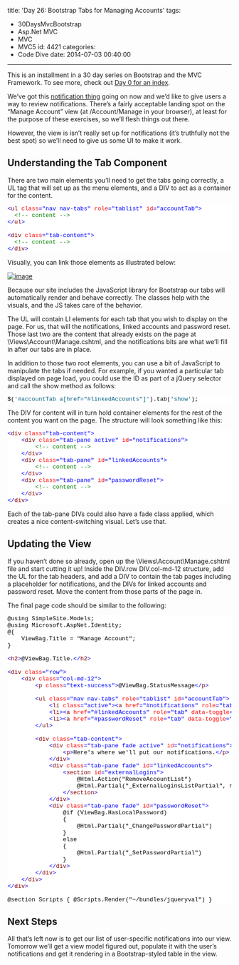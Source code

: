 title: 'Day 26: Bootstrap Tabs for Managing Accounts'
tags:
  - 30DaysMvcBootstrap
  - Asp.Net MVC
  - MVC
  - MVC5
id: 4421
categories:
  - Code Dive
date: 2014-07-03 00:40:00
---

This is an installment in a 30 day series on Bootstrap and the MVC Framework. To see more, check out [Day 0 for an index](http://jameschambers.com/2014/06/day-0-boothstrapping-mvc-for-the-next-30-days/).

We’ve got this [notification thing](http://jameschambers.com/2014/07/day-25-personalizing-notifications-bootstrap-tables/) going on now and we’d like to give users a way to review notifications. There’s a fairly acceptable landing spot on the “Manage Account” view (at /Account/Manage in your browser), at least for the purpose of these exercises, so we’ll flesh things out there.

However, the view is isn’t really set up for notifications (it’s truthfully not the best spot) so we’ll need to give us some UI to make it work.

## Understanding the Tab Component

There are two main elements you’ll need to get the tabs going correctly, a UL tag that will set up as the menu elements, and a DIV to act as a container for the content.
<pre class="csharpcode"><span class="kwrd">&lt;</span><span class="html">ul</span> <span class="attr">class</span><span class="kwrd">="nav nav-tabs"</span> <span class="attr">role</span><span class="kwrd">="tablist"</span> <span class="attr">id</span><span class="kwrd">="accountTab"</span><span class="kwrd">&gt;</span>
  <span class="rem">&lt;!-- content --&gt;</span>
<span class="kwrd">&lt;/</span><span class="html">ul</span><span class="kwrd">&gt;</span>

<span class="kwrd">&lt;</span><span class="html">div</span> <span class="attr">class</span><span class="kwrd">="tab-content"</span><span class="kwrd">&gt;</span>
  <span class="rem">&lt;!-- content --&gt;</span>
<span class="kwrd">&lt;/</span><span class="html">div</span><span class="kwrd">&gt;</span></pre>
<style type="text/css">.csharpcode, .csharpcode pre
{
	font-size: small;
	color: black;
	font-family: consolas, "Courier New", courier, monospace;
	background-color: #ffffff;
	/*white-space: pre;*/
}
.csharpcode pre { margin: 0em; }
.csharpcode .rem { color: #008000; }
.csharpcode .kwrd { color: #0000ff; }
.csharpcode .str { color: #006080; }
.csharpcode .op { color: #0000c0; }
.csharpcode .preproc { color: #cc6633; }
.csharpcode .asp { background-color: #ffff00; }
.csharpcode .html { color: #800000; }
.csharpcode .attr { color: #ff0000; }
.csharpcode .alt 
{
	background-color: #f4f4f4;
	width: 100%;
	margin: 0em;
}
.csharpcode .lnum { color: #606060; }
</style>

Visually, you can link those elements as illustrated below:

[![image](http://jameschambers.com/wp-content/uploads/2014/07/image_thumb.png "image")](http://jameschambers.com/wp-content/uploads/2014/07/image3.png)

Because our site includes the JavaScript library for Bootstrap our tabs will automatically render and behave correctly. The classes help with the visuals, and the JS takes care of the behavior.

The UL will contain LI elements for each tab that you wish to display on the page. For us, that will the notifications, linked accounts and password reset. Those last two are the content that already exists on the page at \Views\Account\Manage.cshtml, and the notifications bits are what we’ll fill in after our tabs are in place.

In addition to those two root elements, you can use a bit of JavaScript to manipulate the tabs if needed. For example, if you wanted a particular tab displayed on page load, you could use the ID as part of a jQuery selector and call the show method as follows:
<pre class="csharpcode">$(<span class="str">'#accountTab a[href="#linkedAccounts"]'</span>).tab(<span class="str">'show'</span>);</pre>
<style type="text/css">.csharpcode, .csharpcode pre
{
	font-size: small;
	color: black;
	font-family: consolas, "Courier New", courier, monospace;
	background-color: #ffffff;
	/*white-space: pre;*/
}
.csharpcode pre { margin: 0em; }
.csharpcode .rem { color: #008000; }
.csharpcode .kwrd { color: #0000ff; }
.csharpcode .str { color: #006080; }
.csharpcode .op { color: #0000c0; }
.csharpcode .preproc { color: #cc6633; }
.csharpcode .asp { background-color: #ffff00; }
.csharpcode .html { color: #800000; }
.csharpcode .attr { color: #ff0000; }
.csharpcode .alt 
{
	background-color: #f4f4f4;
	width: 100%;
	margin: 0em;
}
.csharpcode .lnum { color: #606060; }
</style>

The DIV for content will in turn hold container elements for the rest of the content you want on the page. The structure will look something like this:
<pre class="csharpcode"><span class="kwrd">&lt;</span><span class="html">div</span> <span class="attr">class</span><span class="kwrd">="tab-content"</span><span class="kwrd">&gt;</span>
    <span class="kwrd">&lt;</span><span class="html">div</span> <span class="attr">class</span><span class="kwrd">="tab-pane active"</span> <span class="attr">id</span><span class="kwrd">="notifications"</span><span class="kwrd">&gt;</span>
        <span class="rem">&lt;!-- content --&gt;</span>
    <span class="kwrd">&lt;/</span><span class="html">div</span><span class="kwrd">&gt;</span>
    <span class="kwrd">&lt;</span><span class="html">div</span> <span class="attr">class</span><span class="kwrd">="tab-pane"</span> <span class="attr">id</span><span class="kwrd">="linkedAccounts"</span><span class="kwrd">&gt;</span>
        <span class="rem">&lt;!-- content --&gt;</span>
    <span class="kwrd">&lt;/</span><span class="html">div</span><span class="kwrd">&gt;</span>
    <span class="kwrd">&lt;</span><span class="html">div</span> <span class="attr">class</span><span class="kwrd">="tab-pane"</span> <span class="attr">id</span><span class="kwrd">="passwordReset"</span><span class="kwrd">&gt;</span>
        <span class="rem">&lt;!-- content --&gt;</span>
    <span class="kwrd">&lt;/</span><span class="html">div</span><span class="kwrd">&gt;</span>
<span class="kwrd">&lt;/</span><span class="html">div</span><span class="kwrd">&gt;</span></pre>

Each of the tab-pane DIVs could also have a fade class applied, which creates a nice content-switching visual. Let’s use that.

## Updating the View

If you haven’t done so already, open up the \Views\Account\Manage.cshtml file and start cutting it up! Inside the DIV.row DIV.col-md-12 structure, add the UL for the tab headers, and add a DIV to contain the tab pages including a placeholder for notifications, and the DIVs for linked accounts and password reset. Move the content from those parts of the page in.

The final page code should be similar to the following:
<pre class="csharpcode">@using SimpleSite.Models;
@using Microsoft.AspNet.Identity;
@{
    ViewBag.Title = "Manage Account";
}

<span class="kwrd">&lt;</span><span class="html">h2</span><span class="kwrd">&gt;</span>@ViewBag.Title.<span class="kwrd">&lt;/</span><span class="html">h2</span><span class="kwrd">&gt;</span>

<span class="kwrd">&lt;</span><span class="html">div</span> <span class="attr">class</span><span class="kwrd">="row"</span><span class="kwrd">&gt;</span>
    <span class="kwrd">&lt;</span><span class="html">div</span> <span class="attr">class</span><span class="kwrd">="col-md-12"</span><span class="kwrd">&gt;</span>
        <span class="kwrd">&lt;</span><span class="html">p</span> <span class="attr">class</span><span class="kwrd">="text-success"</span><span class="kwrd">&gt;</span>@ViewBag.StatusMessage<span class="kwrd">&lt;/</span><span class="html">p</span><span class="kwrd">&gt;</span>

        <span class="kwrd">&lt;</span><span class="html">ul</span> <span class="attr">class</span><span class="kwrd">="nav nav-tabs"</span> <span class="attr">role</span><span class="kwrd">="tablist"</span> <span class="attr">id</span><span class="kwrd">="accountTab"</span><span class="kwrd">&gt;</span>
            <span class="kwrd">&lt;</span><span class="html">li</span> <span class="attr">class</span><span class="kwrd">="active"</span><span class="kwrd">&gt;&lt;</span><span class="html">a</span> <span class="attr">href</span><span class="kwrd">="#notifications"</span> <span class="attr">role</span><span class="kwrd">="tab"</span> <span class="attr">data-toggle</span><span class="kwrd">="tab"</span><span class="kwrd">&gt;</span>Notifications<span class="kwrd">&lt;/</span><span class="html">a</span><span class="kwrd">&gt;&lt;/</span><span class="html">li</span><span class="kwrd">&gt;</span>
            <span class="kwrd">&lt;</span><span class="html">li</span><span class="kwrd">&gt;&lt;</span><span class="html">a</span> <span class="attr">href</span><span class="kwrd">="#linkedAccounts"</span> <span class="attr">role</span><span class="kwrd">="tab"</span> <span class="attr">data-toggle</span><span class="kwrd">="tab"</span><span class="kwrd">&gt;</span>Linked Accounts<span class="kwrd">&lt;/</span><span class="html">a</span><span class="kwrd">&gt;&lt;/</span><span class="html">li</span><span class="kwrd">&gt;</span>
            <span class="kwrd">&lt;</span><span class="html">li</span><span class="kwrd">&gt;&lt;</span><span class="html">a</span> <span class="attr">href</span><span class="kwrd">="#passwordReset"</span> <span class="attr">role</span><span class="kwrd">="tab"</span> <span class="attr">data-toggle</span><span class="kwrd">="tab"</span><span class="kwrd">&gt;</span>Password Reset<span class="kwrd">&lt;/</span><span class="html">a</span><span class="kwrd">&gt;&lt;/</span><span class="html">li</span><span class="kwrd">&gt;</span>
        <span class="kwrd">&lt;/</span><span class="html">ul</span><span class="kwrd">&gt;</span>

        <span class="kwrd">&lt;</span><span class="html">div</span> <span class="attr">class</span><span class="kwrd">="tab-content"</span><span class="kwrd">&gt;</span>
            <span class="kwrd">&lt;</span><span class="html">div</span> <span class="attr">class</span><span class="kwrd">="tab-pane fade active"</span> <span class="attr">id</span><span class="kwrd">="notifications"</span><span class="kwrd">&gt;</span>
                <span class="kwrd">&lt;</span><span class="html">p</span><span class="kwrd">&gt;</span>Here's where we'll put our notifications.<span class="kwrd">&lt;/</span><span class="html">p</span><span class="kwrd">&gt;</span>
            <span class="kwrd">&lt;/</span><span class="html">div</span><span class="kwrd">&gt;</span>
            <span class="kwrd">&lt;</span><span class="html">div</span> <span class="attr">class</span><span class="kwrd">="tab-pane fade"</span> <span class="attr">id</span><span class="kwrd">="linkedAccounts"</span><span class="kwrd">&gt;</span>
                <span class="kwrd">&lt;</span><span class="html">section</span> <span class="attr">id</span><span class="kwrd">="externalLogins"</span><span class="kwrd">&gt;</span>
                    @Html.Action("RemoveAccountList")
                    @Html.Partial("_ExternalLoginsListPartial", new ExternalLoginListViewModel { Action = "LinkLogin", ReturnUrl = ViewBag.ReturnUrl })
                <span class="kwrd">&lt;/</span><span class="html">section</span><span class="kwrd">&gt;</span>
            <span class="kwrd">&lt;/</span><span class="html">div</span><span class="kwrd">&gt;</span>
            <span class="kwrd">&lt;</span><span class="html">div</span> <span class="attr">class</span><span class="kwrd">="tab-pane fade"</span> <span class="attr">id</span><span class="kwrd">="passwordReset"</span><span class="kwrd">&gt;</span>
                @if (ViewBag.HasLocalPassword)
                {
                    @Html.Partial("_ChangePasswordPartial")
                }
                else
                {
                    @Html.Partial("_SetPasswordPartial")
                }
            <span class="kwrd">&lt;/</span><span class="html">div</span><span class="kwrd">&gt;</span>
        <span class="kwrd">&lt;/</span><span class="html">div</span><span class="kwrd">&gt;</span>
    <span class="kwrd">&lt;/</span><span class="html">div</span><span class="kwrd">&gt;</span>
<span class="kwrd">&lt;/</span><span class="html">div</span><span class="kwrd">&gt;</span>

@section Scripts { @Scripts.Render("~/bundles/jqueryval") }</pre>
<style type="text/css">.csharpcode, .csharpcode pre
{
	font-size: small;
	color: black;
	font-family: consolas, "Courier New", courier, monospace;
	background-color: #ffffff;
	/*white-space: pre;*/
}
.csharpcode pre { margin: 0em; }
.csharpcode .rem { color: #008000; }
.csharpcode .kwrd { color: #0000ff; }
.csharpcode .str { color: #006080; }
.csharpcode .op { color: #0000c0; }
.csharpcode .preproc { color: #cc6633; }
.csharpcode .asp { background-color: #ffff00; }
.csharpcode .html { color: #800000; }
.csharpcode .attr { color: #ff0000; }
.csharpcode .alt 
{
	background-color: #f4f4f4;
	width: 100%;
	margin: 0em;
}
.csharpcode .lnum { color: #606060; }
</style>

## Next Steps

All that’s left now is to get our list of user-specific notifications into our view. Tomorrow we’ll get a view model figured out, populate it with the user’s notifications and get it rendering in a Bootstrap-styled table in the view.